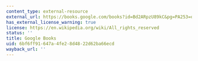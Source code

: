 ```yaml
---
content_type: external-resource
external_url: https://books.google.com/books?id=Bd2ARpzU89kC&pg=PA253=onepage#v=onepage&q&f=false
has_external_license_warning: true
license: https://en.wikipedia.org/wiki/All_rights_reserved
status: ''
title: Google Books
uid: 6bf6ff91-647a-4fe2-8d48-22d62ba66ecd
wayback_url: ''
---
```

